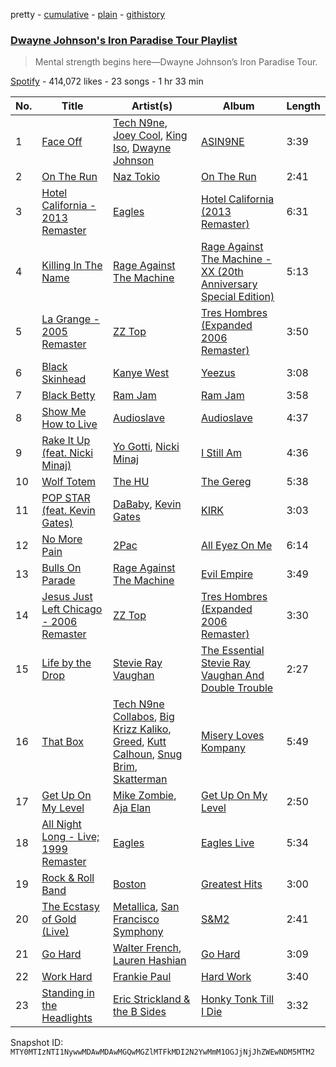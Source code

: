 pretty - [cumulative](/playlists/cumulative/37i9dQZF1DXcdGxYPVUKPf.md) - [plain](/playlists/plain/37i9dQZF1DXcdGxYPVUKPf) - [githistory](https://github.githistory.xyz/mackorone/spotify-playlist-archive/blob/main/playlists/plain/37i9dQZF1DXcdGxYPVUKPf)

### [Dwayne Johnson's Iron Paradise Tour Playlist](https://open.spotify.com/playlist/37i9dQZF1DXcdGxYPVUKPf)

> Mental strength begins here—Dwayne Johnson’s Iron Paradise Tour.

[Spotify](https://open.spotify.com/user/spotify) - 414,072 likes - 23 songs - 1 hr 33 min

| No. | Title | Artist(s) | Album | Length |
|---|---|---|---|---|
| 1 | [Face Off](https://open.spotify.com/track/0M5igzLuVkGfr76ezrAZI3) | [Tech N9ne](https://open.spotify.com/artist/6UBA15slIuadJ8h2lPRPos), [Joey Cool](https://open.spotify.com/artist/1A8NEJYo3VW9aIZ6l55Dgu), [King Iso](https://open.spotify.com/artist/7vTyZmNA6LC0WRDg7V6yle), [Dwayne Johnson](https://open.spotify.com/artist/1T8S48bD91THNKBByWBDyn) | [ASIN9NE](https://open.spotify.com/album/3eYtzrCbHWAW0tRW93gaxj) | 3:39 |
| 2 | [On The Run](https://open.spotify.com/track/4sLozZ8Weo81XhRrwqbqnJ) | [Naz Tokio](https://open.spotify.com/artist/2Ohz3BAbalahBYLuM836cd) | [On The Run](https://open.spotify.com/album/6wfUVm9aYFoYtLXCPugXrt) | 2:41 |
| 3 | [Hotel California \- 2013 Remaster](https://open.spotify.com/track/40riOy7x9W7GXjyGp4pjAv) | [Eagles](https://open.spotify.com/artist/0ECwFtbIWEVNwjlrfc6xoL) | [Hotel California \(2013 Remaster\)](https://open.spotify.com/album/2widuo17g5CEC66IbzveRu) | 6:31 |
| 4 | [Killing In The Name](https://open.spotify.com/track/59WN2psjkt1tyaxjspN8fp) | [Rage Against The Machine](https://open.spotify.com/artist/2d0hyoQ5ynDBnkvAbJKORj) | [Rage Against The Machine \- XX \(20th Anniversary Special Edition\)](https://open.spotify.com/album/4Io5vWtmV1rFj4yirKb4y4) | 5:13 |
| 5 | [La Grange \- 2005 Remaster](https://open.spotify.com/track/70YvYr2hGlS01bKRIho1HM) | [ZZ Top](https://open.spotify.com/artist/2AM4ilv6UzW0uMRuqKtDgN) | [Tres Hombres \(Expanded 2006 Remaster\)](https://open.spotify.com/album/0Em8m9kRctyH9S3MTXAHvY) | 3:50 |
| 6 | [Black Skinhead](https://open.spotify.com/track/722tgOgdIbNe3BEyLnejw4) | [Kanye West](https://open.spotify.com/artist/5K4W6rqBFWDnAN6FQUkS6x) | [Yeezus](https://open.spotify.com/album/7D2NdGvBHIavgLhmcwhluK) | 3:08 |
| 7 | [Black Betty](https://open.spotify.com/track/6kooDsorCpWVMGc994XjWN) | [Ram Jam](https://open.spotify.com/artist/6FITmSxIMsk6TfulFiCIIz) | [Ram Jam](https://open.spotify.com/album/4z2REZpvRsVMpHFrsIz7PD) | 3:58 |
| 8 | [Show Me How to Live](https://open.spotify.com/track/1Qdnvn4XlmZANCVy3XjrQo) | [Audioslave](https://open.spotify.com/artist/2ziB7fzrXBoh1HUPS6sVFn) | [Audioslave](https://open.spotify.com/album/78guAsers0klWl6RwzgDLd) | 4:37 |
| 9 | [Rake It Up \(feat\. Nicki Minaj\)](https://open.spotify.com/track/4knL4iPxPOZjQzTUlELGSY) | [Yo Gotti](https://open.spotify.com/artist/6Ha4aES39QiVjR0L2lwuwq), [Nicki Minaj](https://open.spotify.com/artist/0hCNtLu0JehylgoiP8L4Gh) | [I Still Am](https://open.spotify.com/album/1tSsb3t0pqVVONvBJivoT9) | 4:36 |
| 10 | [Wolf Totem](https://open.spotify.com/track/5hISmTJXBXdOes4htbUhGk) | [The HU](https://open.spotify.com/artist/0b2B3PwcYzQAhuJacmcYgc) | [The Gereg](https://open.spotify.com/album/6YIA45KnCATXRzPFOeA9S8) | 5:38 |
| 11 | [POP STAR \(feat\. Kevin Gates\)](https://open.spotify.com/track/2TsD9kSbgYx5fSNRsoNURE) | [DaBaby](https://open.spotify.com/artist/4r63FhuTkUYltbVAg5TQnk), [Kevin Gates](https://open.spotify.com/artist/1gPhS1zisyXr5dHTYZyiMe) | [KIRK](https://open.spotify.com/album/1NsTSXjVNE7XmZ8PmyW0wl) | 3:03 |
| 12 | [No More Pain](https://open.spotify.com/track/7xeh81c3bxTgqUgy2WN56u) | [2Pac](https://open.spotify.com/artist/1ZwdS5xdxEREPySFridCfh) | [All Eyez On Me](https://open.spotify.com/album/78iX7tMceN0FsnmabAtlOC) | 6:14 |
| 13 | [Bulls On Parade](https://open.spotify.com/track/0tZ3mElWcr74OOhKEiNz1x) | [Rage Against The Machine](https://open.spotify.com/artist/2d0hyoQ5ynDBnkvAbJKORj) | [Evil Empire](https://open.spotify.com/album/24E6rDvGDuYFjlGewp4ntF) | 3:49 |
| 14 | [Jesus Just Left Chicago \- 2006 Remaster](https://open.spotify.com/track/4tYjuquiKvx2Pq6usRTVWB) | [ZZ Top](https://open.spotify.com/artist/2AM4ilv6UzW0uMRuqKtDgN) | [Tres Hombres \(Expanded 2006 Remaster\)](https://open.spotify.com/album/0Em8m9kRctyH9S3MTXAHvY) | 3:30 |
| 15 | [Life by the Drop](https://open.spotify.com/track/4baw6m9OhZ1W8fPqWinZ3L) | [Stevie Ray Vaughan](https://open.spotify.com/artist/5fsDcuclIe8ZiBD5P787K1) | [The Essential Stevie Ray Vaughan And Double Trouble](https://open.spotify.com/album/4dShhtGUjPunYS95jHOm3r) | 2:27 |
| 16 | [That Box](https://open.spotify.com/track/0s77c1ThyBrs35oXKGUUc4) | [Tech N9ne Collabos](https://open.spotify.com/artist/4UOlRVifrFdQHW9qu5ep8t), [Big Krizz Kaliko](https://open.spotify.com/artist/0BWaIw0Ns1a7e51l3DminD), [Greed](https://open.spotify.com/artist/0rHMSWop2zjzzy8tDETdui), [Kutt Calhoun](https://open.spotify.com/artist/78nL8LitGR7vO0qp2iZF9E), [Snug Brim](https://open.spotify.com/artist/4qoda7nfDZu2VPP9MWPx2h), [Skatterman](https://open.spotify.com/artist/7j737JHxqSvr0ELJXhHgNq) | [Misery Loves Kompany](https://open.spotify.com/album/6ZQsfsE3X900PjZeomO4VY) | 5:49 |
| 17 | [Get Up On My Level](https://open.spotify.com/track/7hXPF6mq76yeknggOnCNID) | [Mike Zombie](https://open.spotify.com/artist/4Vb3ImmWPDA7Jszi6WLhdQ), [Aja Elan](https://open.spotify.com/artist/5vSvL2GNm9anuyWiy9YZCL) | [Get Up On My Level](https://open.spotify.com/album/0retIMfRSCLdGiUUatMct8) | 2:50 |
| 18 | [All Night Long \- Live; 1999 Remaster](https://open.spotify.com/track/36psUsoODcqVG52lQIzDNy) | [Eagles](https://open.spotify.com/artist/0ECwFtbIWEVNwjlrfc6xoL) | [Eagles Live](https://open.spotify.com/album/04ZCu8OHFUgbf9Ko0bOSZ2) | 5:34 |
| 19 | [Rock & Roll Band](https://open.spotify.com/track/6Zqi66Qg8iBjco53F5QHcN) | [Boston](https://open.spotify.com/artist/29kkCKKGXheHuoO829FxWK) | [Greatest Hits](https://open.spotify.com/album/0ouBJG6m2VFeQFEvFv7Io2) | 3:00 |
| 20 | [The Ecstasy of Gold \(Live\)](https://open.spotify.com/track/0L5ZW54haCFM84is0UhLjj) | [Metallica](https://open.spotify.com/artist/2ye2Wgw4gimLv2eAKyk1NB), [San Francisco Symphony](https://open.spotify.com/artist/1qHStDLIc8uV7hvTG6FGRJ) | [S&M2](https://open.spotify.com/album/4vxkHVyS6D66Rwt0mpz0cS) | 2:41 |
| 21 | [Go Hard](https://open.spotify.com/track/6v0WJXzW6jMO3q8ACPWgpp) | [Walter French](https://open.spotify.com/artist/1KIH0qMvrEdK5HrFtMieWE), [Lauren Hashian](https://open.spotify.com/artist/0bchCUkOuvPSeazHgDsh0Y) | [Go Hard](https://open.spotify.com/album/7rxQJ0HuHwWm0oPK0T1Eeg) | 3:09 |
| 22 | [Work Hard](https://open.spotify.com/track/6DSdSwWlQF30DkuRPvBkQn) | [Frankie Paul](https://open.spotify.com/artist/1J4CDjVHn8ummXVmJ7Q73u) | [Hard Work](https://open.spotify.com/album/7kkZyqCkWIOQs4JHuWFSTg) | 3:40 |
| 23 | [Standing in the Headlights](https://open.spotify.com/track/0C4NHwuJdQn6b5SZB0ewUF) | [Eric Strickland & the B Sides](https://open.spotify.com/artist/5ITwDrWvrtMxVRlR10QYFn) | [Honky Tonk Till I Die](https://open.spotify.com/album/7FOBfMubIyN5ywBlQQldth) | 3:32 |

Snapshot ID: `MTY0MTIzNTI1NywwMDAwMDAwMGQwMGZlMTFkMDI2N2YwMmM1OGJjNjJhZWEwNDM5MTM2`
